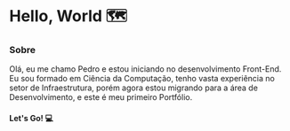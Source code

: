 # Hello, World :world_map:

### Sobre

Olá, eu me chamo Pedro e estou iniciando no desenvolvimento Front-End.
Eu sou formado em Ciência da Computação, tenho vasta experiência no setor de Infraestrutura, porém agora estou migrando para a área de Desenvolvimento, e este é meu primeiro Portfólio.

#### Let's Go! :computer:





 
